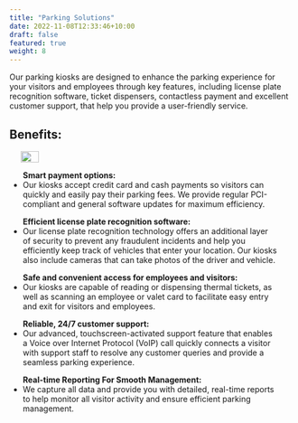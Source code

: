 ```yaml
---
title: "Parking Solutions"
date: 2022-11-08T12:33:46+10:00
draft: false
featured: true
weight: 8
---
```


Our parking kiosks are designed to enhance the parking experience for your visitors and employees through key features, including license plate recognition software, ticket dispensers, contactless payment and excellent customer support, that help you provide a user-friendly service.

## Benefits:

<div class="flexbox-container">
    <div class="flex-child">
        <ul class="roman" style="list-style-type:disc">
        <B>Smart payment options:</B>
            <li>Our kiosks accept credit card and cash payments so visitors can quickly and easily pay their parking fees. We provide regular PCI-compliant and general software updates for maximum efficiency.</li>            
        </ul>
        <ul class="roman" style="list-style-type:disc">
        <B>Efficient license plate recognition software:</B>
            <li>Our license plate recognition technology offers an additional layer of security to prevent any fraudulent incidents and help you efficiently keep track of vehicles that enter your location. Our kiosks also include cameras that can take photos of the driver and vehicle.</li>            
        </ul>
        <ul class="roman" style="list-style-type:disc">
        <B>Safe and convenient access for employees and visitors:</B>
            <li>Our kiosks are capable of reading or dispensing thermal tickets, as well as scanning an employee or valet card to facilitate easy entry and exit for visitors and employees.</li>            
        </ul>
        <ul class="roman" style="list-style-type:disc">
        <B>Reliable, 24/7 customer support:</B>
            <li>Our advanced, touchscreen-activated support feature that enables a Voice over Internet Protocol (VoIP) call quickly connects a visitor with support staff to resolve any customer queries and provide a seamless parking experience.</li>            
        </ul> 
        <ul class="roman" style="list-style-type:disc">
        <B>Real-time Reporting For Smooth Management:</B>
            <li>We capture all data and provide you with detailed, real-time reports to help monitor all visitor activity and ensure efficient parking management.</li>            
        </ul>     
    </div>   
     <div class="flex-child-1">
        <img src="/images/products/ps1.webp" width="90%" loading="lazy" style="max-width: 800px; margin-left: auto; margin-right: auto; padding-right: 20px; display: block;">
    </div>
</div>



<style>
.roman {
    list-style-type: lower-roman;
}
.square {
    list-style-type: square;
    margin-left: 30px;
}    

.column {
    float: left;
    width: 50%;
}

.right {
    width: 50%;
}

.row:after {
    content: "";
    display: table;
    clear: both;
}

.benefits {
    text-align:left;
}

.flexbox-container {
    display: flex;
    align-items: flex-start;
    flex-wrap: wrap;
}

.flex-child {
    flex:1;
    border: 1px;
    min-width: 400px;
    max-width: 800px;
    padding-right: 30px;
}

.flex-child-1 {
    flex:2;
    border: 1px;
    padding-left: 20px;
    padding-right: 20px;
    flex-shrink: 0;
}

.center {
    margin-left: auto; 
    padding-right: 30px;
    margin-right: auto; 
    display: block;
}

@media screen and (max-width: 990px) {
    .flexbox-container {
        display: flex;
        flex-direction: column-reverse;
    }

    .flex-child {
        flex:1;
        border: 1px;
        min-width: 400px;
    }

    .flex-child-1 {
        flex:2;
        border: 1px;
        padding-left: 20px;
        padding-right: 20px;
        flex-shrink: 0;
    }
}
</style>
